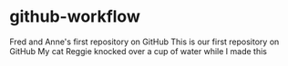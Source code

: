 # github-workflow
Fred and Anne's first repository on GitHub
This is our first repository on GitHub
My cat Reggie knocked over a cup of water while I made this

